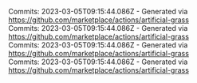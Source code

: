 Commits: 2023-03-05T09:15:44.086Z - Generated via https://github.com/marketplace/actions/artificial-grass
<br>
Commits: 2023-03-05T09:15:44.086Z - Generated via https://github.com/marketplace/actions/artificial-grass
<br>
Commits: 2023-03-05T09:15:44.086Z - Generated via https://github.com/marketplace/actions/artificial-grass
<br>
Commits: 2023-03-05T09:15:44.086Z - Generated via https://github.com/marketplace/actions/artificial-grass
<br>

